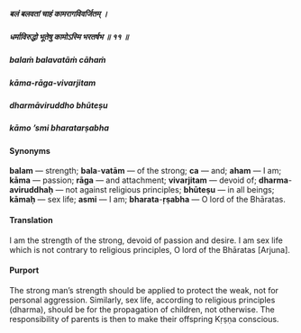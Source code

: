 ##### बलं बलवतां चाहं कामरागविवर्जितम् ।
##### धर्माविरुद्धो भूतेषु कामोऽस्मि भरतर्षभ ॥ ११ ॥

##### balaṁ balavatāṁ cāhaṁ
##### kāma-rāga-vivarjitam
##### dharmāviruddho bhūteṣu
##### kāmo ’smi bharatarṣabha

#### Synonyms

**balam** — strength; **bala**-**vatām** — of the strong; **ca** — and; **aham** — I am; **kāma** — passion; **rāga** — and attachment; **vivarjitam** — devoid of; **dharma**-**aviruddhaḥ** — not against religious principles; **bhūteṣu** — in all beings; **kāmaḥ** — sex life; **asmi** — I am; **bharata**-**ṛṣabha** — O lord of the Bhāratas.

#### Translation

I am the strength of the strong, devoid of passion and desire. I am sex life which is not contrary to religious principles, O lord of the Bhāratas [Arjuna].

#### Purport

The strong man’s strength should be applied to protect the weak, not for personal aggression. Similarly, sex life, according to religious principles (dharma), should be for the propagation of children, not otherwise. The responsibility of parents is then to make their offspring Kṛṣṇa conscious.